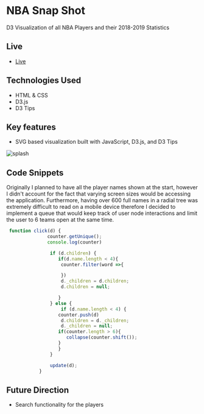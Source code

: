 # NBA Snap Shot

D3 Visualization of all NBA Players and their 2018-2019 Statistics


## Live

* [Live](https://aghlichl.github.io/NBA-Snap-Shot/)


## Technologies Used

* HTML & CSS
* D3.js
* D3 Tips

## Key features

* SVG based visualization built with JavaScript, D3.js, and D3 Tips

![splash](https://s3.amazonaws.com/poly-screenshots.angel.co/Project/b2/955283/d11a8b021a6fee94b095e4805b0aa5f3-original.png)


## Code Snippets

Originally I planned to have all the player names shown at the start, however I didn't account for the fact that varying screen sizes would be accessing the application. Furthermore, having over 600 full names in a radial tree was extremely difficult to read on a mobile device therefore I decided to implement a queue that would keep track of user node interactions and limit the user to 6 teams open at the same time.

```js
 function click(d) {
               counter.getUnique();
               console.log(counter)

                if (d.children) {
                   if(d.name.length < 4){
                    counter.filter(word =>{

                    })
                    d._children = d.children;
                    d.children = null;

                   }
                } else {
                    if (d.name.length < 4) {
                   counter.push(d)
                    d.children = d._children;
                    d._children = null;
                   if(counter.length > 6){
                      collapse(counter.shift());
                   }
                   }
                }

                update(d);
            }
```

## Future Direction
* Search functionality for the players
